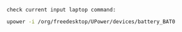 	check current input laptop command:

```bash
upower -i /org/freedesktop/UPower/devices/battery_BAT0
```

